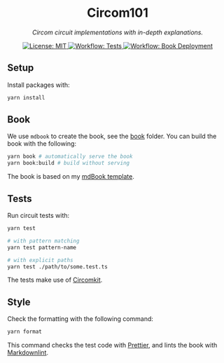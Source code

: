<p align="center">
  <h1 align="center">
    Circom101
  </h1>
  <p align="center">
    <i>Circom circuit implementations with in-depth explanations.</i>
  </p>
</p>

<p align="center">
    <a href="https://opensource.org/licenses/MIT" target="_blank">
        <img alt="License: MIT" src="https://img.shields.io/badge/license-MIT-6495ED.svg">
    </a>
    <a href="./.github/workflows/tests.yml" target="_blank">
        <img alt="Workflow: Tests" src="https://github.com/erhant/circom101/actions/workflows/tests.yml/badge.svg?branch=main">
    </a>
    <a href="./.github/workflows/deploy-book.yml" target="_blank">
        <img alt="Workflow: Book Deployment" src="https://github.com/erhant/circom101/actions/workflows/deploy-book.yml/badge.svg?branch=main">
    </a>
</p>

## Setup

Install packages with:

```sh
yarn install
```

## Book

We use `mdbook` to create the book, see the [book](./book/) folder. You can build the book with the following:

```sh
yarn book # automatically serve the book
yarn book:build # build without serving
```

The book is based on my [mdBook template](https://github.com/erhant/mdbook-template).

## Tests

Run circuit tests with:

```sh
yarn test

# with pattern matching
yarn test pattern-name

# with explicit paths
yarn test ./path/to/some.test.ts
```

The tests make use of [Circomkit](https://github.com/erhant/circomkit).

## Style

Check the formatting with the following command:

```sh
yarn format
```

This command checks the test code with [Prettier](https://www.npmjs.com/package/prettier), and lints the book with [Markdownlint](https://www.npmjs.com/package/markdownlint).
